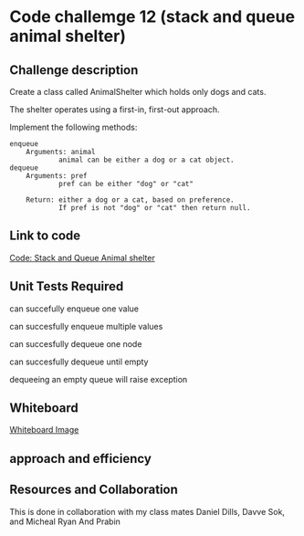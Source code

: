 # Code challemge 12 (stack and queue animal shelter)

## Challenge description

Create a class called AnimalShelter which holds only dogs and cats.

The shelter operates using a first-in, first-out approach.

Implement the following methods:

    enqueue
        Arguments: animal
                animal can be either a dog or a cat object.
    dequeue
        Arguments: pref
                pref can be either "dog" or "cat"

        Return: either a dog or a cat, based on preference.
                If pref is not "dog" or "cat" then return null.

## Link to code

[Code: Stack and Queue Animal shelter](/home/wonde/codefellows/code-401/data-structures-and-algorithms/python/code_challenges/stack_queue_animal_shelter/stack_queue_animal_shelter.py)


## Unit Tests Required

can succefully enqueue one value

can succesfully enqueue multiple values

can succesfully dequeue one node

can succesfully dequeue until empty

dequeeing an empty queue will raise exception


## Whiteboard

[Whiteboard Image](/home/wonde/codefellows/code-401/data-structures-and-algorithms/python/code_challenges/images/stack_queue_animal.jpg)

## approach and efficiency



## Resources and Collaboration

This is done in collaboration with my class mates Daniel Dills, Davve Sok, and Micheal Ryan And Prabin

